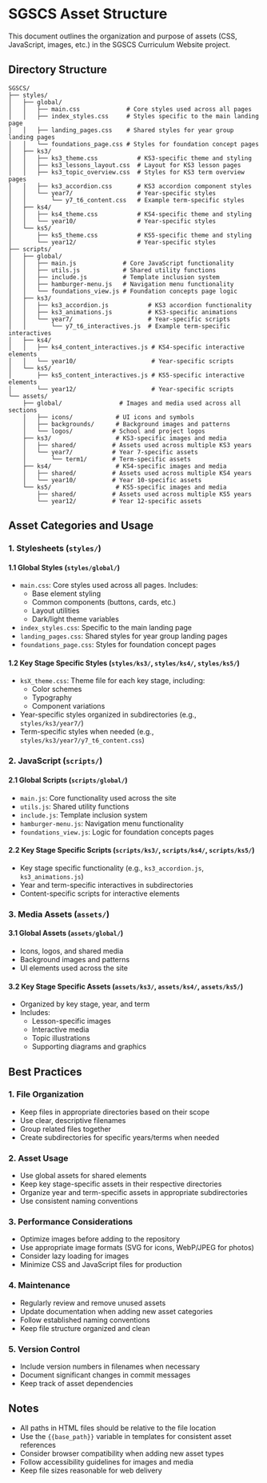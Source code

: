 # SGSCS Asset Structure

This document outlines the organization and purpose of assets (CSS, JavaScript, images, etc.) in the SGSCS Curriculum Website project.

## Directory Structure

```
SGSCS/
├── styles/
│   ├── global/
│   │   ├── main.css             # Core styles used across all pages
│   │   ├── index_styles.css     # Styles specific to the main landing page
│   │   ├── landing_pages.css    # Shared styles for year group landing pages
│   │   └── foundations_page.css # Styles for foundation concept pages
│   ├── ks3/
│   │   ├── ks3_theme.css           # KS3-specific theme and styling
│   │   ├── ks3_lessons_layout.css  # Layout for KS3 lesson pages
│   │   ├── ks3_topic_overview.css  # Styles for KS3 term overview pages
│   │   ├── ks3_accordion.css       # KS3 accordion component styles
│   │   └── year7/                  # Year-specific styles
│   │       └── y7_t6_content.css   # Example term-specific styles
│   ├── ks4/
│   │   ├── ks4_theme.css           # KS4-specific theme and styling
│   │   └── year10/                 # Year-specific styles
│   └── ks5/
│       ├── ks5_theme.css           # KS5-specific theme and styling
│       └── year12/                 # Year-specific styles
├── scripts/
│   ├── global/
│   │   ├── main.js             # Core JavaScript functionality
│   │   ├── utils.js            # Shared utility functions
│   │   ├── include.js          # Template inclusion system
│   │   ├── hamburger-menu.js   # Navigation menu functionality
│   │   └── foundations_view.js # Foundation concepts page logic
│   ├── ks3/
│   │   ├── ks3_accordion.js           # KS3 accordion functionality
│   │   ├── ks3_animations.js          # KS3-specific animations
│   │   └── year7/                     # Year-specific scripts
│   │       └── y7_t6_interactives.js  # Example term-specific interactives
│   ├── ks4/
│   │   ├── ks4_content_interactives.js # KS4-specific interactive elements
│   │   └── year10/                     # Year-specific scripts
│   └── ks5/
│       ├── ks5_content_interactives.js # KS5-specific interactive elements
│       └── year12/                     # Year-specific scripts
└── assets/
    ├── global/                # Images and media used across all sections
    │   ├── icons/            # UI icons and symbols
    │   ├── backgrounds/      # Background images and patterns
    │   └── logos/           # School and project logos
    ├── ks3/                  # KS3-specific images and media
    │   ├── shared/          # Assets used across multiple KS3 years
    │   └── year7/           # Year 7-specific assets
    │       └── term1/       # Term-specific assets
    ├── ks4/                  # KS4-specific images and media
    │   ├── shared/          # Assets used across multiple KS4 years
    │   └── year10/          # Year 10-specific assets
    └── ks5/                  # KS5-specific images and media
        ├── shared/          # Assets used across multiple KS5 years
        └── year12/          # Year 12-specific assets
```

## Asset Categories and Usage

### 1. Stylesheets (`styles/`)

#### 1.1 Global Styles (`styles/global/`)
* `main.css`: Core styles used across all pages. Includes:
  - Base element styling
  - Common components (buttons, cards, etc.)
  - Layout utilities
  - Dark/light theme variables
* `index_styles.css`: Specific to the main landing page
* `landing_pages.css`: Shared styles for year group landing pages
* `foundations_page.css`: Styles for foundation concept pages

#### 1.2 Key Stage Specific Styles (`styles/ks3/`, `styles/ks4/`, `styles/ks5/`)
* `ksX_theme.css`: Theme file for each key stage, including:
  - Color schemes
  - Typography
  - Component variations
* Year-specific styles organized in subdirectories (e.g., `styles/ks3/year7/`)
* Term-specific styles when needed (e.g., `styles/ks3/year7/y7_t6_content.css`)

### 2. JavaScript (`scripts/`)

#### 2.1 Global Scripts (`scripts/global/`)
* `main.js`: Core functionality used across the site
* `utils.js`: Shared utility functions
* `include.js`: Template inclusion system
* `hamburger-menu.js`: Navigation menu functionality
* `foundations_view.js`: Logic for foundation concepts pages

#### 2.2 Key Stage Specific Scripts (`scripts/ks3/`, `scripts/ks4/`, `scripts/ks5/`)
* Key stage specific functionality (e.g., `ks3_accordion.js`, `ks3_animations.js`)
* Year and term-specific interactives in subdirectories
* Content-specific scripts for interactive elements

### 3. Media Assets (`assets/`)

#### 3.1 Global Assets (`assets/global/`)
* Icons, logos, and shared media
* Background images and patterns
* UI elements used across the site

#### 3.2 Key Stage Specific Assets (`assets/ks3/`, `assets/ks4/`, `assets/ks5/`)
* Organized by key stage, year, and term
* Includes:
  - Lesson-specific images
  - Interactive media
  - Topic illustrations
  - Supporting diagrams and graphics

## Best Practices

### 1. File Organization
* Keep files in appropriate directories based on their scope
* Use clear, descriptive filenames
* Group related files together
* Create subdirectories for specific years/terms when needed

### 2. Asset Usage
* Use global assets for shared elements
* Keep key stage-specific assets in their respective directories
* Organize year and term-specific assets in appropriate subdirectories
* Use consistent naming conventions

### 3. Performance Considerations
* Optimize images before adding to the repository
* Use appropriate image formats (SVG for icons, WebP/JPEG for photos)
* Consider lazy loading for images
* Minimize CSS and JavaScript files for production

### 4. Maintenance
* Regularly review and remove unused assets
* Update documentation when adding new asset categories
* Follow established naming conventions
* Keep file structure organized and clean

### 5. Version Control
* Include version numbers in filenames when necessary
* Document significant changes in commit messages
* Keep track of asset dependencies

## Notes

* All paths in HTML files should be relative to the file location
* Use the `{{base_path}}` variable in templates for consistent asset references
* Consider browser compatibility when adding new asset types
* Follow accessibility guidelines for images and media
* Keep file sizes reasonable for web delivery 